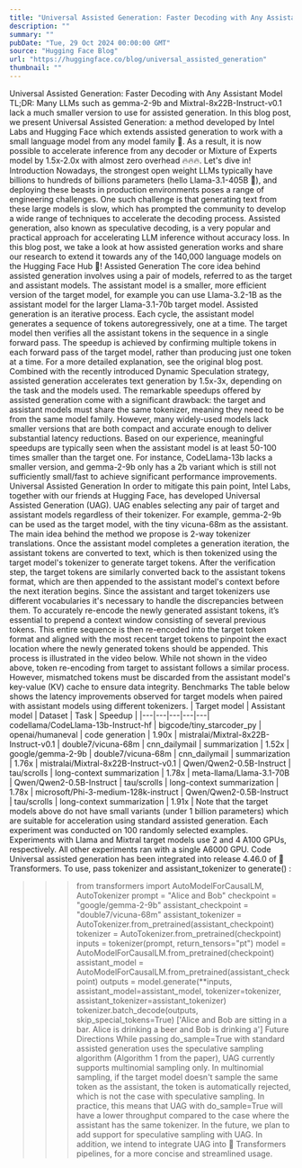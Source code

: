 ```yaml
---
title: "Universal Assisted Generation: Faster Decoding with Any Assistant Model"
description: ""
summary: ""
pubDate: "Tue, 29 Oct 2024 00:00:00 GMT"
source: "Hugging Face Blog"
url: "https://huggingface.co/blog/universal_assisted_generation"
thumbnail: ""
---
```


Universal Assisted Generation: Faster Decoding with Any Assistant Model
TL;DR: Many LLMs such as
gemma-2-9b
and Mixtral-8x22B-Instruct-v0.1
lack a much smaller version to use for assisted generation. In this blog post, we present Universal Assisted Generation: a method developed by Intel Labs and Hugging Face which extends assisted generation to work with a small language model from any model family 🤯. As a result, it is now possible to accelerate inference from any decoder or Mixture of Experts model by 1.5x-2.0x with almost zero overhead 🔥🔥🔥. Let's dive in!
Introduction
Nowadays, the strongest open weight LLMs typically have billions to hundreds of billions parameters (hello Llama-3.1-405B 👋), and deploying these beasts in production environments poses a range of engineering challenges. One such challenge is that generating text from these large models is slow, which has prompted the community to develop a wide range of techniques to accelerate the decoding process. Assisted generation, also known as speculative decoding, is a very popular and practical approach for accelerating LLM inference without accuracy loss. In this blog post, we take a look at how assisted generation works and share our research to extend it towards any of the 140,000 language models on the Hugging Face Hub 🚀!
Assisted Generation
The core idea behind assisted generation involves using a pair of models, referred to as the target and assistant models. The assistant model is a smaller, more efficient version of the target model, for example you can use Llama-3.2-1B
as the assistant model for the larger Llama-3.1-70b
target model.
Assisted generation is an iterative process. Each cycle, the assistant model generates a sequence of tokens autoregressively, one at a time. The target model then verifies all the assistant tokens in the sequence in a single forward pass. The speedup is achieved by confirming multiple tokens in each forward pass of the target model, rather than producing just one token at a time. For a more detailed explanation, see the original blog post. Combined with the recently introduced Dynamic Speculation strategy, assisted generation accelerates text generation by 1.5x-3x, depending on the task and the models used.
The remarkable speedups offered by assisted generation come with a significant drawback: the target and assistant models must share the same tokenizer, meaning they need to be from the same model family. However, many widely-used models lack smaller versions that are both compact and accurate enough to deliver substantial latency reductions. Based on our experience, meaningful speedups are typically seen when the assistant model is at least 50-100 times smaller than the target one. For instance, CodeLlama-13b
lacks a smaller version, and gemma-2-9b
only has a 2b
variant which is still not sufficiently small/fast to achieve significant performance improvements.
Universal Assisted Generation
In order to mitigate this pain point, Intel Labs, together with our friends at Hugging Face, has developed Universal Assisted Generation (UAG). UAG enables selecting any pair of target and assistant models regardless of their tokenizer. For example, gemma-2-9b
can be used as the target model, with the tiny vicuna-68m
as the assistant.
The main idea behind the method we propose is 2-way tokenizer translations. Once the assistant model completes a generation iteration, the assistant tokens are converted to text, which is then tokenized using the target model's tokenizer to generate target tokens. After the verification step, the target tokens are similarly converted back to the assistant tokens format, which are then appended to the assistant model's context before the next iteration begins.
Since the assistant and target tokenizers use different vocabularies it's necessary to handle the discrepancies between them. To accurately re-encode the newly generated assistant tokens, it’s essential to prepend a context window consisting of several previous tokens. This entire sequence is then re-encoded into the target token format and aligned with the most recent target tokens to pinpoint the exact location where the newly generated tokens should be appended. This process is illustrated in the video below.
While not shown in the video above, token re-encoding from target to assistant follows a similar process. However, mismatched tokens must be discarded from the assistant model's key-value (KV) cache to ensure data integrity.
Benchmarks
The table below shows the latency improvements observed for target models when paired with assistant models using different tokenizers.
| Target model | Assistant model | Dataset | Task | Speedup |
|---|---|---|---|---|
codellama/CodeLlama-13b-Instruct-hf |
bigcode/tiny_starcoder_py |
openai/humaneval |
code generation | 1.90x |
mistralai/Mixtral-8x22B-Instruct-v0.1 |
double7/vicuna-68m |
cnn_dailymail |
summarization | 1.52x |
google/gemma-2-9b |
double7/vicuna-68m |
cnn_dailymail |
summarization | 1.76x |
mistralai/Mixtral-8x22B-Instruct-v0.1 |
Qwen/Qwen2-0.5B-Instruct |
tau/scrolls |
long-context summarization | 1.78x |
meta-llama/Llama-3.1-70B |
Qwen/Qwen2-0.5B-Instruct |
tau/scrolls |
long-context summarization | 1.78x |
microsoft/Phi-3-medium-128k-instruct |
Qwen/Qwen2-0.5B-Instruct |
tau/scrolls |
long-context summarization | 1.91x |
Note that the target models above do not have small variants (under 1 billion parameters) which are suitable for acceleration using standard assisted generation.
Each experiment was conducted on 100 randomly selected examples.
Experiments with Llama
and Mixtral
target models use 2 and 4 A100 GPUs, respectively. All other experiments ran with a single A6000 GPU.
Code
Universal assisted generation has been integrated into release 4.46.0 of 🤗 Transformers.
To use, pass tokenizer
and assistant_tokenizer
to generate()
:
>>> from transformers import AutoModelForCausalLM, AutoTokenizer
>>> prompt = "Alice and Bob"
>>> checkpoint = "google/gemma-2-9b"
>>> assistant_checkpoint = "double7/vicuna-68m"
>>> assistant_tokenizer = AutoTokenizer.from_pretrained(assistant_checkpoint)
>>> tokenizer = AutoTokenizer.from_pretrained(checkpoint)
>>> inputs = tokenizer(prompt, return_tensors="pt")
>>> model = AutoModelForCausalLM.from_pretrained(checkpoint)
>>> assistant_model = AutoModelForCausalLM.from_pretrained(assistant_checkpoint)
>>> outputs = model.generate(**inputs, assistant_model=assistant_model, tokenizer=tokenizer, assistant_tokenizer=assistant_tokenizer)
>>> tokenizer.batch_decode(outputs, skip_special_tokens=True)
['Alice and Bob are sitting in a bar. Alice is drinking a beer and Bob is drinking a']
Future Directions
While passing do_sample=True
with standard assisted generation uses the speculative sampling algorithm (Algorithm 1 from the paper), UAG
currently supports multinomial sampling only. In multinomial sampling, if the target model doesn't sample the same token as the assistant, the token is automatically rejected, which is not the case with speculative sampling. In practice, this means that UAG with do_sample=True
will have a lower throughput compared to the case where the assistant has the same tokenizer. In the future, we plan to add support for speculative sampling with UAG.
In addition, we intend to integrate UAG into 🤗 Transformers pipelines, for a more concise and streamlined usage.